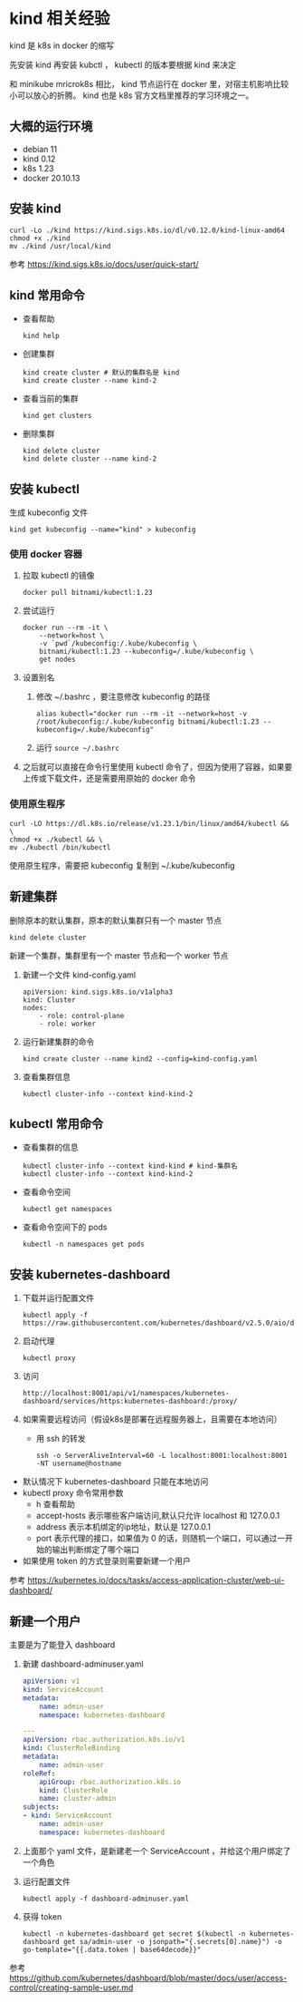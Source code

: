 # kind 相关经验

kind 是 k8s in docker 的缩写

先安装 kind 再安装 kubctl ， kubectl 的版本要根据 kind 来决定

和 minikube mricrok8s 相比， kind 节点运行在 docker 里，对宿主机影响比较小可以放心的折腾。
kind 也是 k8s 官方文档里推荐的学习环境之一。

## 大概的运行环境

- debian 11
- kind 0.12
- k8s 1.23
- docker 20.10.13

## 安装 kind

```
curl -Lo ./kind https://kind.sigs.k8s.io/dl/v0.12.0/kind-linux-amd64
chmod +x ./kind
mv ./kind /usr/local/kind
```

参考 https://kind.sigs.k8s.io/docs/user/quick-start/

## kind 常用命令

- 查看帮助
    ```
    kind help
    ```

- 创建集群
    ```
    kind create cluster # 默认的集群名是 kind
    kind create cluster --name kind-2
    ```

- 查看当前的集群
    ```
    kind get clusters
    ```

- 删除集群
    ```
    kind delete cluster
    kind delete cluster --name kind-2
    ```

## 安装 kubectl

生成 kubeconfig 文件
```
kind get kubeconfig --name="kind" > kubeconfig
```

### 使用 docker 容器

1. 拉取 kubectl 的镜像
    ```
    docker pull bitnami/kubectl:1.23
    ```

1. 尝试运行
    ```
    docker run --rm -it \
        --network=host \
        -v `pwd`/kubeconfig:/.kube/kubeconfig \
        bitnami/kubectl:1.23 --kubeconfig=/.kube/kubeconfig \
        get nodes
    ```

1. 设置别名
    1. 修改 ~/.bashrc ，要注意修改 kubeconfig 的路径
        ```
        alias kubectl="docker run --rm -it --network=host -v /root/kubeconfig:/.kube/kubeconfig bitnami/kubectl:1.23 --kubeconfig=/.kube/kubeconfig"
        ```
    1. 运行 `source ~/.bashrc`

1. 之后就可以直接在命令行里使用 kubectl 命令了，但因为使用了容器，如果要上传或下载文件，还是需要用原始的 docker 命令

### 使用原生程序

```
curl -LO https://dl.k8s.io/release/v1.23.1/bin/linux/amd64/kubectl && \
chmod +x ./kubectl && \
mv ./kubectl /bin/kubectl
```

使用原生程序，需要把 kubeconfig 复制到 ~/.kube/kubeconfig

## 新建集群

删除原本的默认集群，原本的默认集群只有一个 master 节点
```
kind delete cluster
```

新建一个集群，集群里有一个 master 节点和一个 worker 节点

1. 新建一个文件 kind-config.yaml
    ```
    apiVersion: kind.sigs.k8s.io/v1alpha3
    kind: Cluster
    nodes:
        - role: control-plane
        - role: worker
    ```

1. 运行新建集群的命令
    ```
    kind create cluster --name kind2 --config=kind-config.yaml
    ```

1. 查看集群信息
    ```
    kubectl cluster-info --context kind-kind-2
    ```

## kubectl 常用命令

- 查看集群的信息
    ```
    kubectl cluster-info --context kind-kind # kind-集群名
    kubectl cluster-info --context kind-kind-2
    ```

- 查看命令空间
    ```
    kubectl get namespaces
    ```

- 查看命令空间下的 pods
    ```
    kubectl -n namespaces get pods
    ```

## 安装 kubernetes-dashboard

1. 下载并运行配置文件
    ```
    kubectl apply -f https://raw.githubusercontent.com/kubernetes/dashboard/v2.5.0/aio/deploy/recommended.yaml
    ```

1. 启动代理
    ```
    kubectl proxy
    ```

1. 访问
    ```
    http://localhost:8001/api/v1/namespaces/kubernetes-dashboard/services/https:kubernetes-dashboard:/proxy/
    ```

1. 如果需要远程访问（假设k8s是部署在远程服务器上，且需要在本地访问）
    - 用 ssh 的转发
        ```
        ssh -o ServerAliveInterval=60 -L localhost:8001:localhost:8001 -NT username@hostname
        ```

- 默认情况下 kubernetes-dashboard 只能在本地访问
- kubectl proxy 命令常用参数
    - h 查看帮助
    - accept-hosts 表示哪些客户端访问,默认只允许 localhost 和 127.0.0.1
    - address 表示本机绑定的ip地址，默认是 127.0.0.1
    - port 表示代理的接口，如果值为 0 的话，则随机一个端口，可以通过一开始的输出判断绑定了哪个端口
- 如果使用 token 的方式登录则需要新建一个用户

参考 https://kubernetes.io/docs/tasks/access-application-cluster/web-ui-dashboard/

## 新建一个用户

主要是为了能登入 dashboard

1. 新建 dashboard-adminuser.yaml
    ```yaml
    apiVersion: v1
    kind: ServiceAccount
    metadata:
        name: admin-user
        namespace: kubernetes-dashboard

    ---
    apiVersion: rbac.authorization.k8s.io/v1
    kind: ClusterRoleBinding
    metadata:
        name: admin-user
    roleRef:
        apiGroup: rbac.authorization.k8s.io
        kind: ClusterRole
        name: cluster-admin
    subjects:
    - kind: ServiceAccount
        name: admin-user
        namespace: kubernetes-dashboard
    ```

1. 上面那个 yaml 文件，是新建老一个 ServiceAccount ，并给这个用户绑定了一个角色
1. 运行配置文件
    ```
    kubectl apply -f dashboard-adminuser.yaml
    ```
1. 获得 token
    ```
    kubectl -n kubernetes-dashboard get secret $(kubectl -n kubernetes-dashboard get sa/admin-user -o jsonpath="{.secrets[0].name}") -o go-template="{{.data.token | base64decode}}"
    ```

参考 https://github.com/kubernetes/dashboard/blob/master/docs/user/access-control/creating-sample-user.md
